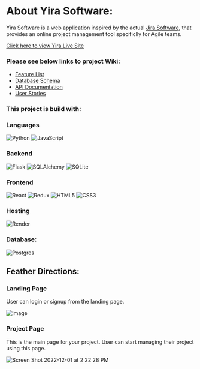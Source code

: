 # About Yira Software:

Yira Software is a web application inspired by the actual [Jira Software](https://www.atlassian.com/software/jira?&aceid=&adposition=&adgroup=136973859330&campaign=18440774103&creative=632787634544&device=c&keyword=jira%20software&matchtype=e&network=g&placement=&ds_kids=p73335831615&ds_e=GOOGLE&ds_eid=700000001558501&ds_e1=GOOGLE&gclid=EAIaIQobChMI0K3unbDP-wIVv2xvBB35UwypEAAYAiAAEgIutvD_BwE&gclsrc=aw.ds#), that provides an online project management tool specificlly for Agile teams. 

[Click here to view Yira Live Site](https://yira-jira-clone.onrender.com/)

### Please see below links to project Wiki:
* [Feature List](https://github.com/yashayang/Yira---Jira-clone/wiki/MVP-Features)
* [Database Schema](https://github.com/yashayang/Yira---Jira-clone/wiki/Database-Schema)
* [API Documentation](https://github.com/yashayang/Yira---Jira-clone/wiki/API-Documentation)
* [User Stories](https://github.com/yashayang/Yira---Jira-clone/wiki/User-Stories)

### This project is build with:
### Languages
![Python](https://img.shields.io/badge/python-3670A0?style=for-the-badge&logo=python&logoColor=ffdd54) ![JavaScript](https://img.shields.io/badge/javascript-%23323330.svg?style=for-the-badge&logo=javascript&logoColor=%23F7DF1E)

### Backend
![Flask](https://img.shields.io/badge/flask-%23000.svg?style=for-the-badge&logo=flask&logoColor=white) ![SQLAlchemy](https://img.shields.io/badge/SQLAlchemy-100000?style=for-the-badge&logo=sql&logoColor=BA1212&labelColor=AD0000&color=A90000) ![SQLite](https://img.shields.io/badge/sqlite-%2307405e.svg?style=for-the-badge&logo=sqlite&logoColor=white)

### Frontend
![React](https://img.shields.io/badge/react-%2320232a.svg?style=for-the-badge&logo=react&logoColor=%2361DAFB) ![Redux](https://img.shields.io/badge/redux-%23593d88.svg?style=for-the-badge&logo=redux&logoColor=white) ![HTML5](https://img.shields.io/badge/html5-%23E34F26.svg?style=for-the-badge&logo=html5&logoColor=white) ![CSS3](https://img.shields.io/badge/css3-%231572B6.svg?style=for-the-badge&logo=css3&logoColor=white)

### Hosting
![Render](https://img.shields.io/badge/Render-12100E?style=for-the-badge&logo=Render)

### Database:
![Postgres](https://img.shields.io/badge/postgres-%23316192.svg?style=for-the-badge&logo=postgresql&logoColor=white)


## Feather Directions:

### Landing Page

User can login or signup from the landing page.

![image](https://user-images.githubusercontent.com/1794317/205171027-c62d407f-66d5-4296-938a-21ba180f8a26.png)

### Project Page

This is the main page for your project. User can start managing their project using this page.

![Screen Shot 2022-12-01 at 2 22 28 PM](https://user-images.githubusercontent.com/1794317/205171666-5049dc93-6d29-49b9-b508-f227713d8872.png)




